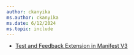 ```yaml
---
author: ckanyika
ms.author: ckanyika
ms.date: 6/12/2024
ms.topic: include
---
```

    
- [Test and Feedback Extension in Manifest V3](#test-and-feedback-extension-in-manifest-v3)
